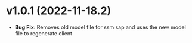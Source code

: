 # v1.0.1 (2022-11-18.2)

* **Bug Fix**: Removes old model file for ssm sap and uses the new model file to regenerate client

